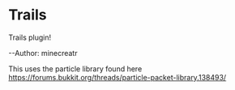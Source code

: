 Trails
======

Trails plugin!

--Author: minecreatr

This uses the particle library found here https://forums.bukkit.org/threads/particle-packet-library.138493/
